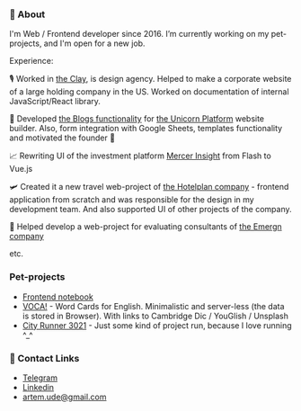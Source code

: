 ### 👋 About

<!--
**artemshar/artemshar** is a ✨ _special_ ✨ repository because its `README.md` (this file) appears on your GitHub profile.

Here are some ideas to get you started:

- 🔭 I’m currently working on ...
- 🌱 I’m currently learning ...
- 👯 I’m looking to collaborate on ...
- 🤔 I’m looking for help with ...
- 💬 Ask me about ...
- 📫 How to reach me: ...
- 😄 Pronouns: ...
- ⚡ Fun fact: ...
-->

I'm Web / Frontend developer since 2016. 
I’m currently working on my pet-projects, and I'm open for a new job.

Experience:

🎙️ Worked in [the Clay](https://clay.global/), is design agency. Helped to make a corporate website of a large holding company in the US. Worked on documentation of internal JavaScript/React library.

🦄 Developed [the Blogs functionality](https://www.producthunt.com/posts/blogs-by-unicorn-platform) for [the Unicorn Platform](https://unicornplatform.com/) website builder. Also, form integration with Google Sheets, templates functionality and motivated the founder 🦾

📈 Rewriting UI of the investment platform [Mercer Insight](https://www.mercerinsight.com) from Flash to Vue.js

🛩️ Created it a new travel web-project of [the Hotelplan company](https://www.hotelplan.ch/) - frontend application from scratch and was responsible for the design in my development team. And also supported UI of other projects of the company. 

👔 Helped develop a web-project for evaluating consultants of [the Emergn company](https://www.emergn.com/)

etc.

### Pet-projects
- [Frontend notebook](https://artemshar.github.io/frontend-book/)
- [VOCA!](https://artemshar.github.io/voca/) - Word Cards for English. Minimalistic and server-less (the data is stored in Browser). With links to Cambridge Dic / YouGlish / Unsplash
- [City Runner 3021](https://cityrunner3021.vercel.app/) - Just some kind of project run, because I love running ^_^

### 🔗 Contact Links
- [Telegram](https://t.me/artemshar)
- [Linkedin](https://www.linkedin.com/in/artemshar/)
- artem.ude@gmail.com


